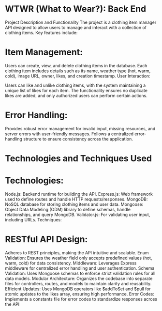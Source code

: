 # WTWR (What to Wear?): Back End

Project Description and Functionality
The project is a clothing item manager API designed to allow users to manage and interact with a collection of clothing items. Key features include:

# Item Management:

Users can create, view, and delete clothing items in the database.
Each clothing item includes details such as its name, weather type (hot, warm, cold), image URL, owner, likes, and creation timestamp.
User Interaction:

Users can like and unlike clothing items, with the system maintaining a unique list of likes for each item.
The functionality ensures no duplicate likes are added, and only authorized users can perform certain actions.

# Error Handling:

Provides robust error management for invalid input, missing resources, and server errors with user-friendly messages.
Follows a centralized error-handling structure to ensure consistency across the application.

# Technologies and Techniques Used

# Technologies:

Node.js: Backend runtime for building the API.
Express.js: Web framework used to define routes and handle HTTP requests/responses.
MongoDB: NoSQL database for storing clothing items and user data.
Mongoose: Object Data Modeling (ODM) library to define schemas, handle relationships, and query MongoDB.
Validator.js: For validating user input, including URLs.
Techniques:

# RESTful API Design:

Adheres to REST principles, making the API intuitive and scalable.
Enum Validation: Ensures the weather field only accepts predefined values (hot, warm, cold) for data consistency.
Middleware: Leverages Express middleware for centralized error handling and user authentication.
Schema Validation: Uses Mongoose schemas to enforce strict validation rules for all data models.
Modular Architecture: Organizes the codebase into separate files for controllers, routes, and models to maintain clarity and reusability.
Efficient Updates: Uses MongoDB operators like $addToSet and $pull for atomic updates to the likes array, ensuring high performance.
Error Codes: Implements a constants file for error codes to standardize responses across the API
